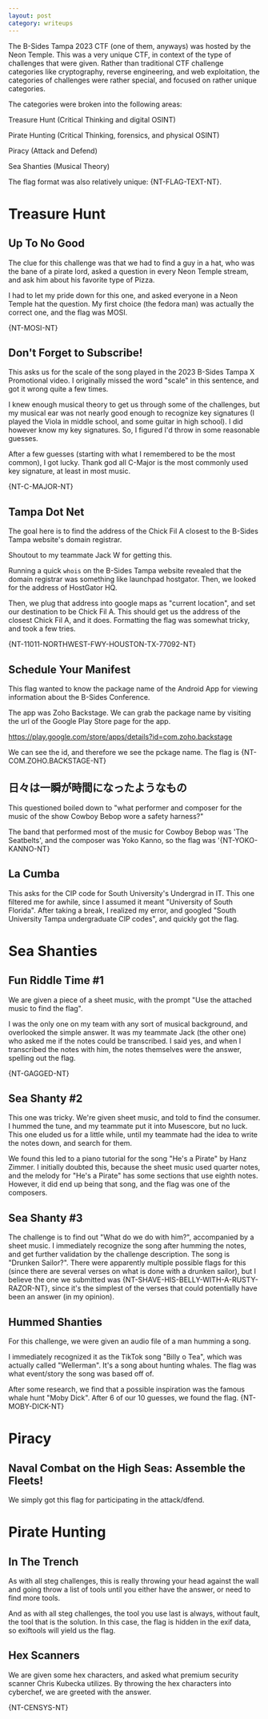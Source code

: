 ```yaml
---
layout: post
category: writeups
---
```


The B-Sides Tampa 2023 CTF (one of them, anyways) was hosted by the Neon Temple. This was a very unique CTF, in context of the type of challenges that were given. Rather than traditional CTF challenge categories like cryptography, reverse engineering, and web exploitation, the categories of challenges were rather special, and focused on rather unique categories.

The categories were broken into the following areas:

Treasure Hunt (Critical Thinking and digital OSINT)

Pirate Hunting (Critical Thinking, forensics, and physical OSINT)

Piracy (Attack and Defend)

Sea Shanties (Musical Theory)

The flag format was also relatively unique: {NT-FLAG-TEXT-NT}.

# Treasure Hunt

## Up To No Good

The clue for this challenge was that we had to find a guy in a hat, who was the bane of a pirate lord, asked a question in every Neon Temple stream, and ask him about his favorite type of Pizza.

I had to let my pride down for this one, and asked everyone in a Neon Temple hat the question. My first choice (the fedora man) was actually the correct one, and the flag was MOSI.

{NT-MOSI-NT}


## Don't Forget to Subscribe!

This asks us for the scale of the song played in the 2023 B-Sides Tampa X Promotional video. I originally missed the word "scale" in this sentence, and got it wrong quite a few times.

I knew enough musical theory to get us through some of the challenges, but my musical ear was not nearly good enough to recognize key signatures (I played the Viola in middle school, and some guitar in high school). I did however know my key signatures. So, I figured I'd throw in some reasonable guesses.

After a few guesses (starting with what I remembered to be the most common), I got lucky. Thank god all C-Major is the most commonly used key signature, at least in most music.

{NT-C-MAJOR-NT}



## Tampa Dot Net

The goal here is to find the address of the Chick Fil A closest to the B-Sides Tampa website's domain registrar.

Shoutout to my teammate Jack W for getting this.

Running a quick `whois` on the B-Sides Tampa website revealed that the domain registrar was something like launchpad hostgator. Then, we looked for the address of HostGator HQ.

Then, we plug that address into google maps as "current location", and set our destination to be Chick Fil A. This should get us the address of the closest Chick Fil A, and it does. Formatting the flag was somewhat tricky, and took  a few tries.

{NT-11011-NORTHWEST-FWY-HOUSTON-TX-77092-NT}
## Schedule Your Manifest

This flag wanted to know the package name of the Android App for viewing information about the B-Sides Conference.

The app was Zoho Backstage. We can grab the package name by visiting the url of the Google Play Store page for the app.

https://play.google.com/store/apps/details?id=com.zoho.backstage

We can see the id, and therefore we see the pckage name. The flag is {NT-COM.ZOHO.BACKSTAGE-NT}

## 日々は一瞬が時間になったようなもの 

This questioned boiled down to "what performer and composer for the music of the show Cowboy Bebop wore a safety harness?"

The band that performed most of the music for Cowboy Bebop was 'The Seatbelts', and the composer was Yoko Kanno, so the flag was '{NT-YOKO-KANNO-NT}

## La Cumba

This asks for the CIP code for South University's Undergrad in IT. This one filtered me for awhile, since I assumed it meant "University of South Florida". After taking a break, I realized my error, and googled "South University Tampa undergraduate CIP codes", and quickly got the flag.


# Sea Shanties

## Fun Riddle Time #1

We are given a piece of a sheet music, with the prompt "Use the attached music to find the flag".

I was the only one on my team with any sort of musical background, and overlooked the simple answer. It was my teammate Jack (the other one) who asked me if the notes could be transcribed. I said yes, and when I transcribed the notes with him, the notes themselves were the answer, spelling out the flag.

{NT-GAGGED-NT}

## Sea Shanty #2

This one was tricky. We're given sheet music, and told to find the consumer. I hummed the tune, and my teammate put it into Musescore, but no luck. This one eluded us for a little while, until my teammate had the idea to write the notes down, and search for them.

We found this led to a piano tutorial for the song "He's a Pirate" by Hanz Zimmer. I initially doubted this, because the sheet music used quarter notes, and the melody for "He's a Pirate" has some sections that use eighth notes. However, it did end up being that song, and the flag was one of the composers.

## Sea Shanty #3

The challenge is to find out "What do we do with him?", accompanied by a sheet music. I immediately recognize the song after humming the notes, and get further validation by the challenge description. The song is "Drunken Sailor?". There were apparently multiple possible flags for this (since there are several verses on what is done with a drunken sailor), but I believe the one we submitted was {NT-SHAVE-HIS-BELLY-WITH-A-RUSTY-RAZOR-NT}, since it's the simplest of the verses that could potentially have been an answer (in my opinion).

## Hummed Shanties

For this challenge, we were given an audio file of a man humming a song.

I immediately recognized it as the TikTok song "Billy o Tea", which was actually called "Wellerman". It's a song about hunting whales. The flag was what event/story the song was based off of.

After some research, we find that a possible inspiration was the famous whale hunt "Moby Dick". After 6 of our 10 guesses, we found the flag. {NT-MOBY-DICK-NT}

# Piracy

## Naval Combat on the High Seas: Assemble the Fleets!

We simply got this flag for participating in the attack/dfend.

# Pirate Hunting

## In The Trench

As with all steg challenges, this is really throwing your head against the wall and going throw a list of tools until you either have the answer, or need to find more tools.

And as with all steg challenges, the tool you use last is always, without fault, the tool that is the solution. In this case, the flag is hidden in the exif data, so exiftools will yield us the flag.

## Hex Scanners

We are given some hex characters, and asked what premium security scanner Chris Kubecka utilizes. By throwing the hex characters into cyberchef, we are greeted with the answer.

{NT-CENSYS-NT}
